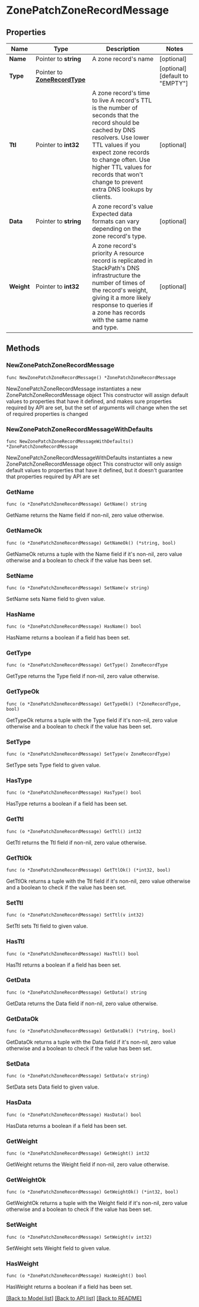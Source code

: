 # ZonePatchZoneRecordMessage

## Properties

Name | Type | Description | Notes
------------ | ------------- | ------------- | -------------
**Name** | Pointer to **string** | A zone record&#39;s name | [optional] 
**Type** | Pointer to [**ZoneRecordType**](zoneRecordType.md) |  | [optional] [default to "EMPTY"]
**Ttl** | Pointer to **int32** | A zone record&#39;s time to live  A record&#39;s TTL is the number of seconds that the record should be cached by DNS resolvers. Use lower TTL values if you expect zone records to change often. Use higher TTL values for records that won&#39;t change to prevent extra DNS lookups by clients. | [optional] 
**Data** | Pointer to **string** | A zone record&#39;s value  Expected data formats can vary depending on the zone record&#39;s type. | [optional] 
**Weight** | Pointer to **int32** | A zone record&#39;s priority  A resource record is replicated in StackPath&#39;s DNS infrastructure the number of times of the record&#39;s weight, giving it a more likely response to queries if a zone has records with the same name and type. | [optional] 

## Methods

### NewZonePatchZoneRecordMessage

`func NewZonePatchZoneRecordMessage() *ZonePatchZoneRecordMessage`

NewZonePatchZoneRecordMessage instantiates a new ZonePatchZoneRecordMessage object
This constructor will assign default values to properties that have it defined,
and makes sure properties required by API are set, but the set of arguments
will change when the set of required properties is changed

### NewZonePatchZoneRecordMessageWithDefaults

`func NewZonePatchZoneRecordMessageWithDefaults() *ZonePatchZoneRecordMessage`

NewZonePatchZoneRecordMessageWithDefaults instantiates a new ZonePatchZoneRecordMessage object
This constructor will only assign default values to properties that have it defined,
but it doesn't guarantee that properties required by API are set

### GetName

`func (o *ZonePatchZoneRecordMessage) GetName() string`

GetName returns the Name field if non-nil, zero value otherwise.

### GetNameOk

`func (o *ZonePatchZoneRecordMessage) GetNameOk() (*string, bool)`

GetNameOk returns a tuple with the Name field if it's non-nil, zero value otherwise
and a boolean to check if the value has been set.

### SetName

`func (o *ZonePatchZoneRecordMessage) SetName(v string)`

SetName sets Name field to given value.

### HasName

`func (o *ZonePatchZoneRecordMessage) HasName() bool`

HasName returns a boolean if a field has been set.

### GetType

`func (o *ZonePatchZoneRecordMessage) GetType() ZoneRecordType`

GetType returns the Type field if non-nil, zero value otherwise.

### GetTypeOk

`func (o *ZonePatchZoneRecordMessage) GetTypeOk() (*ZoneRecordType, bool)`

GetTypeOk returns a tuple with the Type field if it's non-nil, zero value otherwise
and a boolean to check if the value has been set.

### SetType

`func (o *ZonePatchZoneRecordMessage) SetType(v ZoneRecordType)`

SetType sets Type field to given value.

### HasType

`func (o *ZonePatchZoneRecordMessage) HasType() bool`

HasType returns a boolean if a field has been set.

### GetTtl

`func (o *ZonePatchZoneRecordMessage) GetTtl() int32`

GetTtl returns the Ttl field if non-nil, zero value otherwise.

### GetTtlOk

`func (o *ZonePatchZoneRecordMessage) GetTtlOk() (*int32, bool)`

GetTtlOk returns a tuple with the Ttl field if it's non-nil, zero value otherwise
and a boolean to check if the value has been set.

### SetTtl

`func (o *ZonePatchZoneRecordMessage) SetTtl(v int32)`

SetTtl sets Ttl field to given value.

### HasTtl

`func (o *ZonePatchZoneRecordMessage) HasTtl() bool`

HasTtl returns a boolean if a field has been set.

### GetData

`func (o *ZonePatchZoneRecordMessage) GetData() string`

GetData returns the Data field if non-nil, zero value otherwise.

### GetDataOk

`func (o *ZonePatchZoneRecordMessage) GetDataOk() (*string, bool)`

GetDataOk returns a tuple with the Data field if it's non-nil, zero value otherwise
and a boolean to check if the value has been set.

### SetData

`func (o *ZonePatchZoneRecordMessage) SetData(v string)`

SetData sets Data field to given value.

### HasData

`func (o *ZonePatchZoneRecordMessage) HasData() bool`

HasData returns a boolean if a field has been set.

### GetWeight

`func (o *ZonePatchZoneRecordMessage) GetWeight() int32`

GetWeight returns the Weight field if non-nil, zero value otherwise.

### GetWeightOk

`func (o *ZonePatchZoneRecordMessage) GetWeightOk() (*int32, bool)`

GetWeightOk returns a tuple with the Weight field if it's non-nil, zero value otherwise
and a boolean to check if the value has been set.

### SetWeight

`func (o *ZonePatchZoneRecordMessage) SetWeight(v int32)`

SetWeight sets Weight field to given value.

### HasWeight

`func (o *ZonePatchZoneRecordMessage) HasWeight() bool`

HasWeight returns a boolean if a field has been set.


[[Back to Model list]](../README.md#documentation-for-models) [[Back to API list]](../README.md#documentation-for-api-endpoints) [[Back to README]](../README.md)



